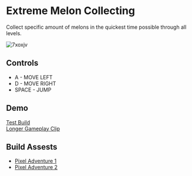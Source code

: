 
# Extreme Melon Collecting
Collect specific amount of melons in the quickest time possible through all levels.

![7xoxjv](https://github.com/therealmariolaurianti/PixelPuzzel/assets/25336894/075eac8d-8217-4969-9d3b-789ba6f8b0b1)


## Controls

- A - MOVE LEFT
- D - MOVE RIGHT
- SPACE - JUMP

## Demo

[Test Build](https://1drv.ms/f/c/0f762c7107a5fe9a/EvCJhujPz-9JrwCDL_qRseQBJi4Jkxr91oG4iWyyZJc_og?e=S3CeAg)
<br />
[Longer Gameplay Clip](https://clipchamp.com/watch/Dv00QI1VIQ3)

## Build Assests

 - [Pixel Adventure 1](https://assetstore.unity.com/packages/2d/characters/pixel-adventure-1-155360)
 - [Pixel Adventure 2](https://assetstore.unity.com/packages/2d/characters/pixel-adventure-2-155418)
